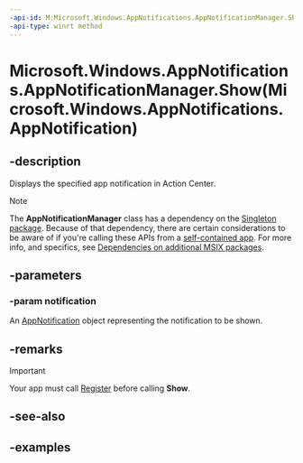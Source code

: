```yaml
---
-api-id: M:Microsoft.Windows.AppNotifications.AppNotificationManager.Show(Microsoft.Windows.AppNotifications.AppNotification)
-api-type: winrt method
---
```


# Microsoft.Windows.AppNotifications.AppNotificationManager.Show(Microsoft.Windows.AppNotifications.AppNotification)

<!--
public void Show (Microsoft.Windows.AppNotifications.AppNotification notification);
-->

## -description

Displays the specified app notification in Action Center.

> [!NOTE]
> The **AppNotificationManager** class has a dependency on the [Singleton package](/windows/apps/windows-app-sdk/deployment-architecture#singleton-package). Because of that dependency, there are certain considerations to be aware of if you're calling these APIs from a [self-contained app](/windows/apps/package-and-deploy/deploy-overview). For more info, and specifics, see [Dependencies on additional MSIX packages](/windows/apps/package-and-deploy/self-contained-deploy/deploy-self-contained-apps#dependencies-on-additional-msix-packages).

## -parameters

### -param notification

An [AppNotification](xref:Microsoft.Windows.AppNotifications.AppNotification) object representing the notification to be shown.

## -remarks

> [!IMPORTANT]
> Your app must call [Register](xref:Microsoft.Windows.AppNotifications.AppNotificationManager.Register) before calling **Show**.

## -see-also

## -examples
